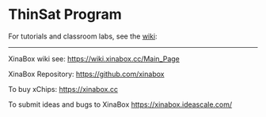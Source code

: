# ThinSat Program

For tutorials and classroom labs, see the [wiki](https://github.com/VCSFA-MARS/ThinSat-Program/wiki):

***

XinaBox wiki see: https://wiki.xinabox.cc/Main_Page 

XinaBox Repository: https://github.com/xinabox 

To buy xChips: https://xinabox.cc

To submit ideas and bugs to XinaBox https://xinabox.ideascale.com/
